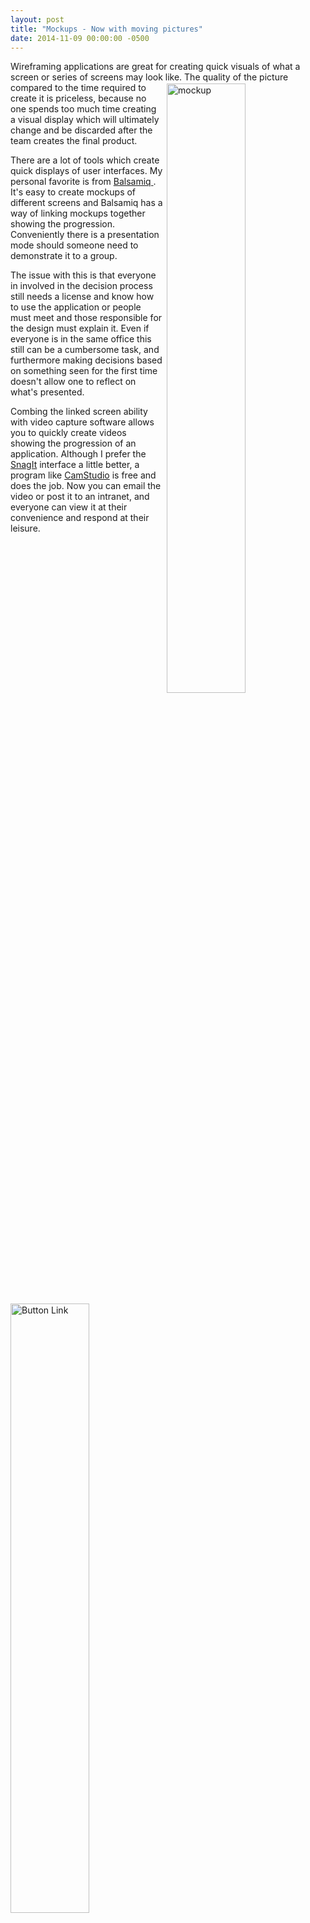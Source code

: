 ```yaml
---
layout: post
title: "Mockups - Now with moving pictures"
date: 2014-11-09 00:00:00 -0500
---
```

Wireframing applications are great for creating quick visuals of what a screen or series of screens may look like.  <img src="https://raw.githubusercontent.com/kemiller2002/StructuredSight/master/Moving%20Mockups/Show%20Image.png" alt="mockup" height="50%" width="50%" align="right" style="padding: 2px 2px 2px 2px" />  The quality of the picture compared to the time required to create it is priceless, because no one spends too much time creating a visual display which will ultimately change and be discarded after the team creates the final product.  

There are a lot of tools which create quick displays of user interfaces.  My personal favorite is from <a href="https://balsamiq.com/" title="Balzamiq" target="_blank">Balsamiq </a>.  It's easy to create mockups of different screens <img src="https://raw.githubusercontent.com/kemiller2002/StructuredSight/master/Moving%20Mockups/ButtonLink.png" alt="Button Link" height="50%" width="50%" align="left" /> and Balsamiq has a way of linking mockups together showing the progression.  Conveniently there is a presentation mode should someone need to demonstrate it to a group.  

The issue with this is that everyone in involved in the decision process still needs a license and know how to use the application or people must meet and those responsible for the design must explain it. Even if everyone is in the same office this still can be a cumbersome task, and furthermore making decisions based on something seen for the first time doesn't allow one to reflect on what's presented.  

Combing the linked screen ability with video capture software allows you to quickly create videos showing the progression of an application.  Although I prefer the <a href="http://www.techsmith.com/snagit.html?gclid=CPT9gti47MECFU-CMgod7VgABA" title="snagIT">SnagIt</a> interface a little better, a program like <a href="http://camstudio.org/" title="Camstudio">CamStudio</a> is free and does the job. Now you can email the video or post it to an intranet, and everyone can view it at their convenience and respond at their leisure.  

<video controls>
  <source src="https://github.com/kemiller2002/StructuredSight/blob/master/Moving%20Mockups/Mockup%20Movie/2014-11-08_16-20-03.mp4?raw=true" type="video/mp4">
</video>